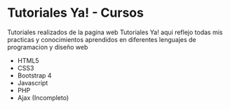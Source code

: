 # Tutoriales Ya! - Cursos
Tutoriales realizados de la pagina web Tutoriales Ya! aqui reflejo todas mis practicas y conocimientos aprendidos en diferentes lenguajes de programacion y diseño web

* HTML5
* CSS3
* Bootstrap 4
* Javascript
* PHP 
* Ajax (Incompleto)
